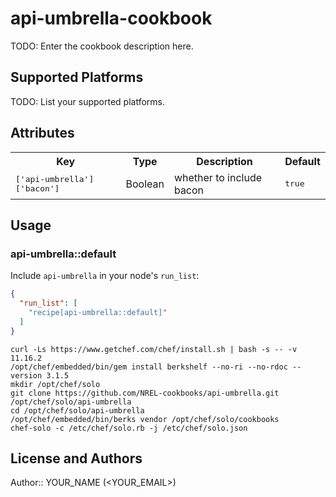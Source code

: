 # api-umbrella-cookbook

TODO: Enter the cookbook description here.

## Supported Platforms

TODO: List your supported platforms.

## Attributes

<table>
  <tr>
    <th>Key</th>
    <th>Type</th>
    <th>Description</th>
    <th>Default</th>
  </tr>
  <tr>
    <td><tt>['api-umbrella']['bacon']</tt></td>
    <td>Boolean</td>
    <td>whether to include bacon</td>
    <td><tt>true</tt></td>
  </tr>
</table>

## Usage

### api-umbrella::default

Include `api-umbrella` in your node's `run_list`:

```json
{
  "run_list": [
    "recipe[api-umbrella::default]"
  ]
}
```

```
curl -Ls https://www.getchef.com/chef/install.sh | bash -s -- -v 11.16.2
/opt/chef/embedded/bin/gem install berkshelf --no-ri --no-rdoc --version 3.1.5
mkdir /opt/chef/solo
git clone https://github.com/NREL-cookbooks/api-umbrella.git /opt/chef/solo/api-umbrella
cd /opt/chef/solo/api-umbrella
/opt/chef/embedded/bin/berks vendor /opt/chef/solo/cookbooks
chef-solo -c /etc/chef/solo.rb -j /etc/chef/solo.json
```

## License and Authors

Author:: YOUR_NAME (<YOUR_EMAIL>)
